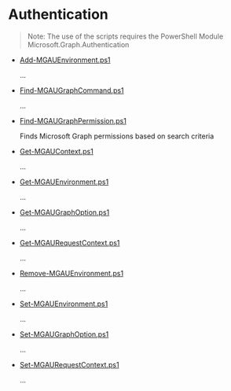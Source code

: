 # Authentication

> Note: The use of the scripts requires the PowerShell Module Microsoft.Graph.Authentication

+ [Add-MGAUEnvironment.ps1](./Add-MGAUEnvironment.ps1)

  ...

+ [Find-MGAUGraphCommand.ps1](./Find-MGAUGraphCommand.ps1)

  ...

+ [Find-MGAUGraphPermission.ps1](./Find-MGAUGraphPermission.ps1)

  Finds Microsoft Graph permissions based on search criteria

+ [Get-MGAUContext.ps1](./Get-MGAUContext.ps1)

  ...

+ [Get-MGAUEnvironment.ps1](./Get-MGAUEnvironment.ps1)

  ...

+ [Get-MGAUGraphOption.ps1](./Get-MGAUGraphOption.ps1)

  ...

+ [Get-MGAURequestContext.ps1](./Get-MGAURequestContext.ps1)

  ...

+ [Remove-MGAUEnvironment.ps1](./Remove-MGAUEnvironment.ps1)

  ...

+ [Set-MGAUEnvironment.ps1](./Set-MGAUEnvironment.ps1)

  ...

+ [Set-MGAUGraphOption.ps1](./Set-MGAUGraphOption.ps1)

  ...

+ [Set-MGAURequestContext.ps1](./Set-MGAURequestContext.ps1)

  ...